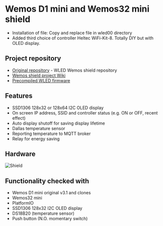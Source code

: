 # Wemos D1 mini and Wemos32 mini shield
-   Installation of file: Copy and replace file in wled00 directory
-   Added third choice of controller Heltec WiFi-Kit-8. Totally DIY but with OLED display.
## Project repository
-   [Original repository](https://github.com/srg74/WLED-wemos-shield) - WLED Wemos shield repository
-   [Wemos shield project Wiki](https://github.com/srg74/WLED-wemos-shield/wiki)
-   [Precompiled WLED firmware](https://github.com/srg74/WLED-wemos-shield/tree/master/resources/Firmware)
## Features
-   SSD1306 128x32 or 128x64 I2C OLED display
-   On screen IP address, SSID and controller status (e.g. ON or OFF, recent effect)
-   Auto display shutoff for saving display lifetime
-   Dallas temperature sensor
-   Reporting temperature to MQTT broker
-   Relay for energy saving

## Hardware
![Shield](https://github.com/srg74/WLED-wemos-shield/blob/master/resources/Images/Assembly_8.jpg)

## Functionality checked with
-   Wemos D1 mini original v3.1 and clones
-   Wemos32 mini
-   PlatformIO
-   SSD1306 128x32 I2C OLED display
-   DS18B20 (temperature sensor)
-   Push button (N.O. momentary switch)
